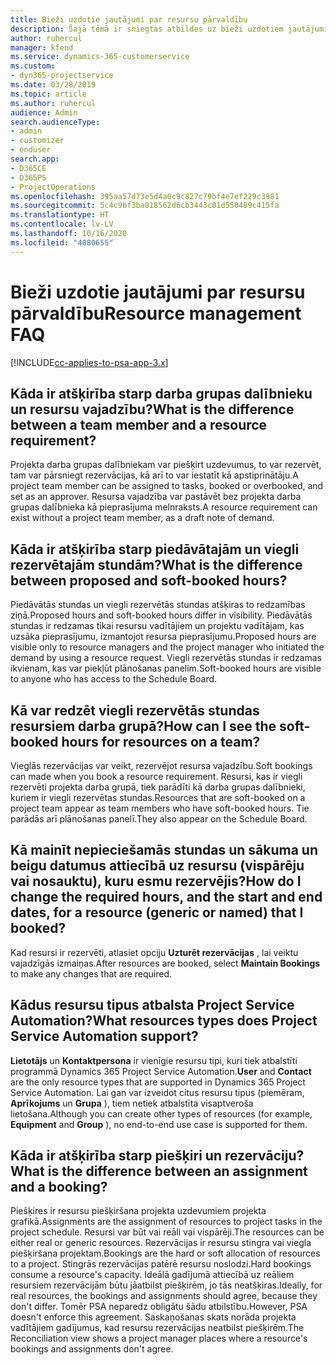 ```yaml
---
title: Bieži uzdotie jautājumi par resursu pārvaldību
description: Šajā tēmā ir sniegtas atbildes uz bieži uzdotiem jautājumiem par resursu pārvaldību.
author: ruhercul
manager: kfend
ms.service: dynamics-365-customerservice
ms.custom:
- dyn365-projectservice
ms.date: 03/28/2019
ms.topic: article
ms.author: ruhercul
audience: Admin
search.audienceType:
- admin
- customizer
- enduser
search.app:
- D365CE
- D365PS
- ProjectOperations
ms.openlocfilehash: 395aa57d73e5d4a0c9c827c79bf4e7ef229c3981
ms.sourcegitcommit: 5c4c9bf3ba018562d6cb3443c01d550489c415fa
ms.translationtype: HT
ms.contentlocale: lv-LV
ms.lasthandoff: 10/16/2020
ms.locfileid: "4080655"
---
```

# <a name="resource-management-faq"></a><span data-ttu-id="52155-103">Bieži uzdotie jautājumi par resursu pārvaldību</span><span class="sxs-lookup"><span data-stu-id="52155-103">Resource management FAQ</span></span>

[!INCLUDE[cc-applies-to-psa-app-3.x](../includes/cc-applies-to-psa-app-3x.md)]

## <a name="what-is-the-difference-between-a-team-member-and-a-resource-requirement"></a><span data-ttu-id="52155-104">Kāda ir atšķirība starp darba grupas dalībnieku un resursu vajadzību?</span><span class="sxs-lookup"><span data-stu-id="52155-104">What is the difference between a team member and a resource requirement?</span></span>

<span data-ttu-id="52155-105">Projekta darba grupas dalībniekam var piešķirt uzdevumus, to var rezervēt, tam var pārsniegt rezervācijas, kā arī to var iestatīt kā apstiprinātāju.</span><span class="sxs-lookup"><span data-stu-id="52155-105">A project team member can be assigned to tasks, booked or overbooked, and set as an approver.</span></span> <span data-ttu-id="52155-106">Resursa vajadzība var pastāvēt bez projekta darba grupas dalībnieka kā pieprasījuma melnraksts.</span><span class="sxs-lookup"><span data-stu-id="52155-106">A resource requirement can exist without a project team member, as a draft note of demand.</span></span> 

## <a name="what-is-the-difference-between-proposed-and-soft-booked-hours"></a><span data-ttu-id="52155-107">Kāda ir atšķirība starp piedāvātajām un viegli rezervētajām stundām?</span><span class="sxs-lookup"><span data-stu-id="52155-107">What is the difference between proposed and soft-booked hours?</span></span>

<span data-ttu-id="52155-108">Piedāvātās stundas un viegli rezervētās stundas atšķiras to redzamības ziņā.</span><span class="sxs-lookup"><span data-stu-id="52155-108">Proposed hours and soft-booked hours differ in visibility.</span></span> <span data-ttu-id="52155-109">Piedāvātās stundas ir redzamas tikai resursu vadītājiem un projektu vadītājam, kas uzsāka pieprasījumu, izmantojot resursa pieprasījumu.</span><span class="sxs-lookup"><span data-stu-id="52155-109">Proposed hours are visible only to resource managers and the project manager who initiated the demand by using a resource request.</span></span> <span data-ttu-id="52155-110">Viegli rezervētās stundas ir redzamas ikvienam, kas var piekļūt plānošanas panelim.</span><span class="sxs-lookup"><span data-stu-id="52155-110">Soft-booked hours are visible to anyone who has access to the Schedule Board.</span></span>

## <a name="how-can-i-see-the-soft-booked-hours-for-resources-on-a-team"></a><span data-ttu-id="52155-111">Kā var redzēt viegli rezervētās stundas resursiem darba grupā?</span><span class="sxs-lookup"><span data-stu-id="52155-111">How can I see the soft-booked hours for resources on a team?</span></span>

<span data-ttu-id="52155-112">Vieglās rezervācijas var veikt, rezervējot resursa vajadzību.</span><span class="sxs-lookup"><span data-stu-id="52155-112">Soft bookings can made when you book a resource requirement.</span></span> <span data-ttu-id="52155-113">Resursi, kas ir viegli rezervēti projekta darba grupā, tiek parādīti kā darba grupas dalībnieki, kuriem ir viegli rezervētas stundas.</span><span class="sxs-lookup"><span data-stu-id="52155-113">Resources that are soft-booked on a project team appear as team members who have soft-booked hours.</span></span> <span data-ttu-id="52155-114">Tie parādās arī plānošanas panelī.</span><span class="sxs-lookup"><span data-stu-id="52155-114">They also appear on the Schedule Board.</span></span>

## <a name="how-do-i-change-the-required-hours-and-the-start-and-end-dates-for-a-resource-generic-or-named-that-i-booked"></a><span data-ttu-id="52155-115">Kā mainīt nepieciešamās stundas un sākuma un beigu datumus attiecībā uz resursu (vispārēju vai nosauktu), kuru esmu rezervējis?</span><span class="sxs-lookup"><span data-stu-id="52155-115">How do I change the required hours, and the start and end dates, for a resource (generic or named) that I booked?</span></span>

<span data-ttu-id="52155-116">Kad resursi ir rezervēti, atlasiet opciju **Uzturēt rezervācijas** , lai veiktu vajadzīgās izmaiņas.</span><span class="sxs-lookup"><span data-stu-id="52155-116">After resources are booked, select **Maintain Bookings** to make any changes that are required.</span></span>

## <a name="what-resources-types-does-project-service-automation-support"></a><span data-ttu-id="52155-117">Kādus resursu tipus atbalsta Project Service Automation?</span><span class="sxs-lookup"><span data-stu-id="52155-117">What resources types does Project Service Automation support?</span></span>

<span data-ttu-id="52155-118">**Lietotājs** un **Kontaktpersona** ir vienīgie resursu tipi, kuri tiek atbalstīti programmā Dynamics 365 Project Service Automation.</span><span class="sxs-lookup"><span data-stu-id="52155-118">**User** and **Contact** are the only resource types that are supported in Dynamics 365 Project Service Automation.</span></span> <span data-ttu-id="52155-119">Lai gan var izveidot citus resursu tipus (piemēram, **Aprīkojums** un **Grupa** ), tiem netiek atbalstīta visaptveroša lietošana.</span><span class="sxs-lookup"><span data-stu-id="52155-119">Although you can create other types of resources (for example, **Equipment** and **Group** ), no end-to-end use case is supported for them.</span></span>

## <a name="what-is-the-difference-between-an-assignment-and-a-booking"></a><span data-ttu-id="52155-120">Kāda ir atšķirība starp piešķiri un rezervāciju?</span><span class="sxs-lookup"><span data-stu-id="52155-120">What is the difference between an assignment and a booking?</span></span>

<span data-ttu-id="52155-121">Piešķires ir resursu piešķiršana projekta uzdevumiem projekta grafikā.</span><span class="sxs-lookup"><span data-stu-id="52155-121">Assignments are the assignment of resources to project tasks in the project schedule.</span></span> <span data-ttu-id="52155-122">Resursi var būt vai reāli vai vispārēji.</span><span class="sxs-lookup"><span data-stu-id="52155-122">The resources can be either real or generic resources.</span></span> <span data-ttu-id="52155-123">Rezervācijas ir resursu stingra vai viegla piešķiršana projektam.</span><span class="sxs-lookup"><span data-stu-id="52155-123">Bookings are the hard or soft allocation of resources to a project.</span></span> <span data-ttu-id="52155-124">Stingrās rezervācijas patērē resursu noslodzi.</span><span class="sxs-lookup"><span data-stu-id="52155-124">Hard bookings consume a resource's capacity.</span></span> <span data-ttu-id="52155-125">Ideālā gadījumā attiecībā uz reāliem resursiem rezervācijām būtu jāatbilst piešķirēm, jo tās neatšķiras.</span><span class="sxs-lookup"><span data-stu-id="52155-125">Ideally, for real resources, the bookings and assignments should agree, because they don't differ.</span></span> <span data-ttu-id="52155-126">Tomēr PSA neparedz obligātu šādu atbilstību.</span><span class="sxs-lookup"><span data-stu-id="52155-126">However, PSA doesn't enforce this agreement.</span></span> <span data-ttu-id="52155-127">Saskaņošanas skats norāda projekta vadītājiem gadījumus, kad resursu rezervācijas neatbilst piešķirēm.</span><span class="sxs-lookup"><span data-stu-id="52155-127">The Reconciliation view shows a project manager places where a resource's bookings and assignments don't agree.</span></span>
